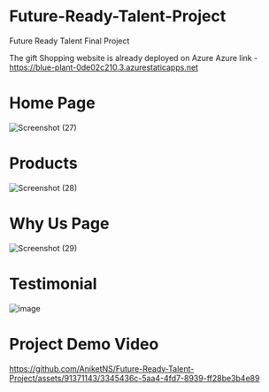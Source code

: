 # Future-Ready-Talent-Project
Future Ready Talent Final Project

The gift Shopping website is already deployed on Azure
Azure link - https://blue-plant-0de02c210.3.azurestaticapps.net

# Home Page
![Screenshot (27)](https://github.com/AniketNS/Future-Ready-Talent-Project/assets/91371143/60043054-1546-4b58-939f-94026b203d8c)

# Products
![Screenshot (28)](https://github.com/AniketNS/Future-Ready-Talent-Project/assets/91371143/f71c1427-3705-4fae-aea8-7b66d23db96b)

# Why Us Page
![Screenshot (29)](https://github.com/AniketNS/Future-Ready-Talent-Project/assets/91371143/38abd36f-edd0-438a-aacc-ec1c7d809e09)


# Testimonial
![image](https://github.com/AniketNS/Future-Ready-Talent-Project/assets/91371143/aeaab5d8-9765-44a1-8b31-9b63d10eb86f)

# Project Demo Video
https://github.com/AniketNS/Future-Ready-Talent-Project/assets/91371143/3345436c-5aa4-4fd7-8939-ff28be3b4e89


